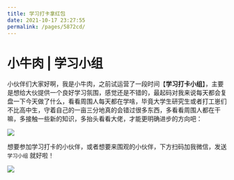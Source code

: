 ```yaml
---
title: 学习打卡拿红包
date: 2021-10-17 23:27:55
permalink: /pages/5872cd/
---
```

# 小牛肉 | 学习小组

小伙伴们大家好啊，我是小牛肉，之前试运营了一段时间【**学习打卡小组**】，主要是想给大伙提供一个良好学习氛围，感觉还是不错的，最起码对我来说每天都会复盘一下今天做了什么，看看周围人每天都在学啥，毕竟大学生研究生或者打工崽们不比高中生，守着自己的一亩三分地真的会错过很多东西，多看看周围人都在干嘛，多接触一些新的知识，多抬头看看大佬，才能更明确进步的方向吧：

![](https://gitee.com/veal98/images/raw/master/img/20211017233047.png)



想要参加学习打卡的小伙伴，或者想要来围观的小伙伴，下方扫码加我微信，发送 `学习小组` 就好啦！

![](https://gitee.com/veal98/images/raw/master/img/20211017233719.png)

